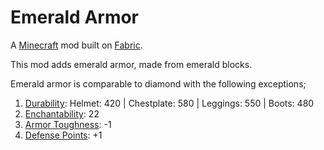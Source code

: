 # Emerald Armor

A [Minecraft](minecraft.net) mod built on [Fabric](fabricmc.net).

This mod adds emerald armor, made from emerald blocks.

Emerald armor is comparable to diamond with the following exceptions;

1. [Durability](https://minecraft.gamepedia.com/Item_durability#Armor_durability): Helmet: 420 | Chestplate: 580 | Leggings: 550 | Boots: 480
1. [Enchantability](https://minecraft.gamepedia.com/Enchanting/Mechanics#Enchantability): 22
1. [Armor Toughness](https://minecraft.gamepedia.com/Armor#Armor_toughness): -1
1. [Defense Points](https://minecraft.gamepedia.com/Armor#Defense_points): +1